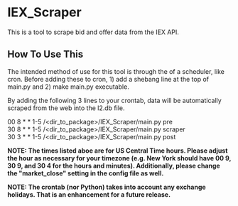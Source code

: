 # IEX_Scraper

This is a tool to scrape bid and offer data from the IEX API.

## How To Use This

The intended method of use for this tool is through the of a scheduler, like cron. Before adding these to cron, 1) add a shebang line at the top of main.py and 2) make main.py executable.

By adding the following 3 lines to your crontab, data will be automatically scraped from the web into the l2.db file.

00 8 * * 1-5 /<dir_to_package>/IEX_Scraper/main.py pre  
30 8 * * 1-5 /<dir_to_package>/IEX_Scraper/main.py scraper  
30 3 * * 1-5 /<dir_to_package>/IEX_Scraper/main.py post


**NOTE: The times listed aboe are for US Central Time hours. Please adjust the hour as necessary for your timezone (e.g. New York should have 00 9, 30 9, and 30 4 for the hours and minutes). Additionally, please change the "market_close" setting in the config file as well.**

**NOTE: The crontab (nor Python) takes into account any exchange holidays. That is an enhancement for a future release.**
